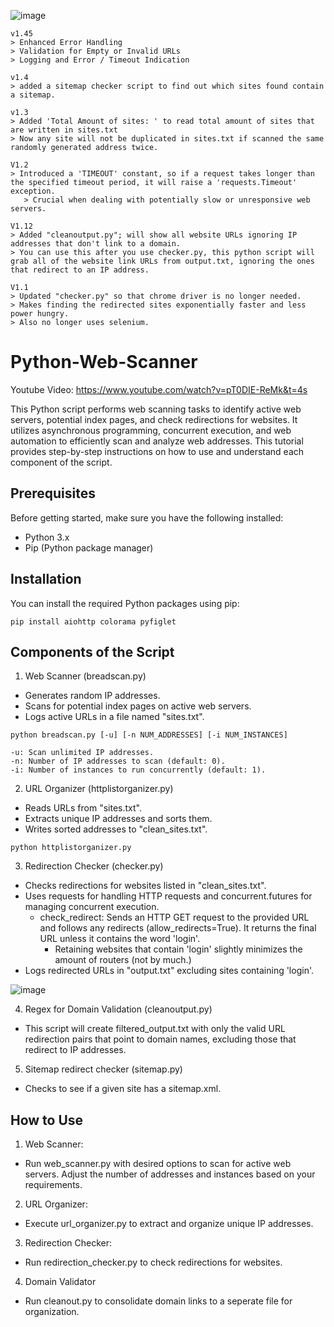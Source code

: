 ![image](https://github.com/Cr0mb/Python-Web-Scanner/assets/137664526/30698e54-aee9-4194-915f-84210bda2d89)
```
v1.45
> Enhanced Error Handling
> Validation for Empty or Invalid URLs
> Logging and Error / Timeout Indication
```
```
v1.4
> added a sitemap checker script to find out which sites found contain a sitemap.
```
```
v1.3
> Added 'Total Amount of sites: ' to read total amount of sites that are written in sites.txt
> Now any site will not be duplicated in sites.txt if scanned the same randomly generated address twice.
```
```
V1.2
> Introduced a 'TIMEOUT' constant, so if a request takes longer than the specified timeout period, it will raise a 'requests.Timeout' exception.
   > Crucial when dealing with potentially slow or unresponsive web servers.
```
```
V1.12
> Added "cleanoutput.py"; will show all website URLs ignoring IP addresses that don't link to a domain.
> You can use this after you use checker.py, this python script will grab all of the website link URLs from output.txt, ignoring the ones that redirect to an IP address.
```

```
V1.1
> Updated "checker.py" so that chrome driver is no longer needed.
> Makes finding the redirected sites exponentially faster and less power hungry.
> Also no longer uses selenium.
```

# Python-Web-Scanner

Youtube Video: https://www.youtube.com/watch?v=pT0DIE-ReMk&t=4s

This Python script performs web scanning tasks to identify active web servers, potential index pages, and check redirections for websites. It utilizes asynchronous programming, concurrent execution, and web automation to efficiently scan and analyze web addresses. This tutorial provides step-by-step instructions on how to use and understand each component of the script.

## Prerequisites
Before getting started, make sure you have the following installed:

- Python 3.x
- Pip (Python package manager)

## Installation

You can install the required Python packages using pip:
```
pip install aiohttp colorama pyfiglet
```

## Components of the Script

1. Web Scanner (breadscan.py)
- Generates random IP addresses.
- Scans for potential index pages on active web servers.
- Logs active URLs in a file named "sites.txt".
```
python breadscan.py [-u] [-n NUM_ADDRESSES] [-i NUM_INSTANCES]

-u: Scan unlimited IP addresses.
-n: Number of IP addresses to scan (default: 0).
-i: Number of instances to run concurrently (default: 1).
```

2. URL Organizer (httplistorganizer.py)
- Reads URLs from "sites.txt".
- Extracts unique IP addresses and sorts them.  
- Writes sorted addresses to "clean_sites.txt".
```
python httplistorganizer.py
```

3. Redirection Checker (checker.py)
- Checks redirections for websites listed in "clean_sites.txt".
- Uses requests for handling HTTP requests and concurrent.futures for managing concurrent execution.
  - check_redirect: Sends an HTTP GET request to the provided URL and follows any redirects (allow_redirects=True). It returns the final URL unless it contains the word 'login'.
    - Retaining websites that contain 'login' slightly minimizes the amount of routers (not by much.)
- Logs redirected URLs in "output.txt" excluding sites containing 'login'.

![image](https://github.com/Cr0mb/Python-Web-Scanner/assets/137664526/0b0bd03c-321c-4b3f-b714-d5a9563b8527)

4. Regex for Domain Validation (cleanoutput.py)
- This script will create filtered_output.txt with only the valid URL redirection pairs that point to domain names, excluding those that redirect to IP addresses.

5. Sitemap redirect checker (sitemap.py)
- Checks to see if a given site has a sitemap.xml.

## How to Use

1. Web Scanner:

- Run web_scanner.py with desired options to scan for active web servers.
Adjust the number of addresses and instances based on your requirements.

2. URL Organizer:

- Execute url_organizer.py to extract and organize unique IP addresses.

3. Redirection Checker:

- Run redirection_checker.py to check redirections for websites.

4. Domain Validator

- Run cleanout.py to consolidate domain links to a seperate file for organization.

